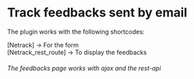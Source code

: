 # Track feedbacks sent by email

The plugin works with the following shortcodes:

[Netrack] -> For the form  
[Netrack_rest_route] -> To display the feedbacks  

###### The feedbacks page works with ajax and the rest-api
